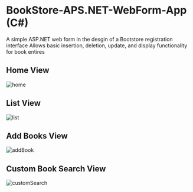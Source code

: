 # BookStore-APS.NET-WebForm-App (C#)
 A simple ASP.NET web form in the desgin of a Bootstore registration interface
 Allows basic insertion, deletion, update, and display functionality for book entires
 
 ## Home View
![home](https://user-images.githubusercontent.com/38083700/175660787-35b025e8-a2f2-4f77-9c5c-71957f03d124.png)

## List View
![list](https://user-images.githubusercontent.com/38083700/175661003-feb5e006-41e4-43eb-bc3b-44a72cf57c18.png)

## Add Books View
![addBook](https://user-images.githubusercontent.com/38083700/175660839-94cd0ccc-22d6-416d-8da1-2342101c99cc.png)

## Custom Book Search View
![customSearch](https://user-images.githubusercontent.com/38083700/175660877-83a84427-e5d7-4f1b-965e-922b6a9f680d.png)
